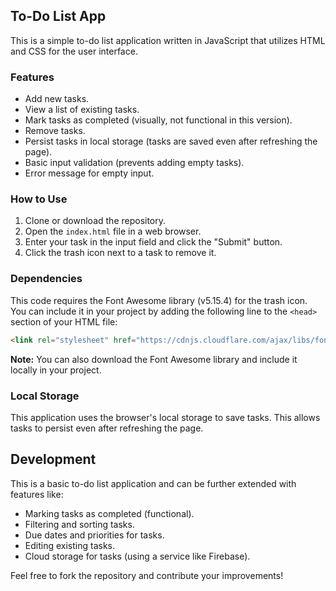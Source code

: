 ## To-Do List App

This is a simple to-do list application written in JavaScript that utilizes HTML and CSS for the user interface.

### Features

* Add new tasks.
* View a list of existing tasks.
* Mark tasks as completed (visually, not functional in this version).
* Remove tasks.
* Persist tasks in local storage (tasks are saved even after refreshing the page).
* Basic input validation (prevents adding empty tasks).
* Error message for empty input.

### How to Use

1. Clone or download the repository.
2. Open the `index.html` file in a web browser.
3. Enter your task in the input field and click the "Submit" button.
4. Click the trash icon next to a task to remove it.

### Dependencies

This code requires the Font Awesome library (v5.15.4) for the trash icon. You can include it in your project by adding the following line to the `<head>` section of your HTML file:

```html
<link rel="stylesheet" href="https://cdnjs.cloudflare.com/ajax/libs/font-awesome/5.15.4/css/all.min.css" integrity="sha512-..." crossorigin="anonymous" referrerpolicy="no-referrer" />
```

**Note:** You can also download the Font Awesome library and include it locally in your project.

### Local Storage

This application uses the browser's local storage to save tasks. This allows tasks to persist even after refreshing the page.

## Development

This is a basic to-do list application and can be further extended with features like:

* Marking tasks as completed (functional).
* Filtering and sorting tasks.
* Due dates and priorities for tasks.
* Editing existing tasks.
* Cloud storage for tasks (using a service like Firebase).

Feel free to fork the repository and contribute your improvements!
